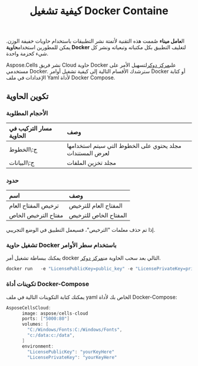 ﻿---
title: كيفية تشغيل Docker Containe
second_title: Aspose.Cells Cloud Documen
type: docs
url: /ar/getting-started/how-to-run-docker-container/
aliases: [/how-to-run-docker-container/]
description: كيفية تشغيل حاوية Docker Aspose.Cells السحابية. تدعم Aspose.Cells السحابية Excel إنشاء الكائنات الداخلية وتحويلها ودمجها وتقسيمها وحمايتها وتشغيلها وما إلى ذلك.
weight: 100
kwords: Excel، Office السحابة، REST API، جدول بيانات، PDF، CSV، Json، Markdown، كيفية تشغيل حاوية Docker
---
 ال**عامل ميناء** صُممت هذه التقنية لأتمتة نشر التطبيقات باستخدام حاويات خفيفة الوزن. يمكن للمطورين استخدام**حاوية Docker** لتغليف التطبيق بكل مكتباته وتبعياته ونشر كل شيء كحزمة واحدة.

 Aspose.Cells نشر فريق Cloud حاوية Docker على[مركز دوكر](https://hub.docker.com/r/aspose/cells-cloud)لتسهيل الأمر على مستخدمي Docker. سترشدك الأقسام التالية إلى كيفية تشغيل أوامر Docker أو كتابة الإعدادات في ملف Yaml لأداة Docker Compose.

## تكوين الحاوية

### الأحجام المطلوبة

|مسار التركيب في الحاوية|وصف|
|:- |:- |
|ج:\الخطوط|مجلد يحتوي على الخطوط التي سيتم استخدامها لعرض المستندات|
|ج:\البيانات|مجلد تخزين الملفات|

### حدود

|اسم|وصف|
|:- |:- |
|ترخيص المفتاح العام|المفتاح العام للترخيص|
|مفتاح الترخيص الخاص|المفتاح الخاص للترخيص|

إذا تم حذف معلمات "الترخيص"، فسيعمل التطبيق في الوضع التجريبي.

### تشغيل حاوية Docker باستخدام سطر الأوامر

 يمكنك ببساطة تشغيل أمر docker التالي بعد سحب الحاوية من[مركز دوكر](https://href.li/?https://hub.docker.com/r/aspose/cells-cloud).

```JAVA
docker run   -e "LicensePublicKey=public_key" -e "LicensePrivateKey=private_key" -v c:/data:c:/data  -v C:/Windows/Fonts:C:/Windows/Fonts -p 80:5000   aspose/cells-cloud
```

### تكوينات أداة Docker-Compose

يمكنك كتابة التكوينات التالية في ملف yaml الخاص بك لأداة Docker-Compose:

```JAVA
AsposeCellsCloud:
      image: aspose/cells-cloud
      ports: ["5000:80"]
      volumes: [
        "C:/Windows/Fonts:C:/Windows/Fonts",
        "c:/data:c:/data",
      ]
      environment:
        "LicensePublicKey": "yourKeyHere"
        "LicensePrivateKey": "yourKeyHere"
```
